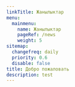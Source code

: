 ```yaml
---
linkTitle: Жанылыктар
menu:
  mainmenu:
    name: Жанылыктар
    pageRef: /news
    weight: 5
sitemap:
  changefreq: daily
  priority: 0.6
  disable: false
title: Добро пожаловать
description: test
---
```

